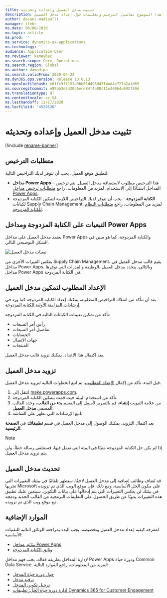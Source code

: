 ```yaml
---
title: تثبيت مدخل العميل وإعداده وتحديثه
description: يوفر هذا الموضوع تفاصيل الترخيص وتعليمات حول إعداد مدخل العميل.
author: dasani-madipalli
manager: tfehr
ms.date: 06/08/2020
ms.topic: article
ms.prod: ''
ms.service: dynamics-ax-applications
ms.technology: ''
audience: Application User
ms.reviewer: kamaybac
ms.search.scope: Core, Operations
ms.search.region: Global
ms.author: damadipa
ms.search.validFrom: 2020-04-22
ms.dyn365.ops.version: Release 10.0.13
ms.openlocfilehash: e61fc5f7151a0bb61d496d47f4ad4e727a2a1d65
ms.sourcegitcommit: e89bb3e5420a6ece84f4e80c11e360b4a042f59d
ms.translationtype: HT
ms.contentlocale: ar-SA
ms.lasthandoff: 11/17/2020
ms.locfileid: "4529520"
---
```

# <a name="install-set-up-and-update-the-customer-portal"></a>تثبيت مدخل العميل وإعداده وتحديثه

[!include [rename-banner](~/includes/cc-data-platform-banner.md)]

## <a name="licensing-requirements"></a>متطلبات الترخيص

لتطبيق موقع العميل، يجب أن تتوفر لديك التراخيص التالية:

- **مداخل Power Apps** – هذا الترخيص مطلوب لاستضافة مدخل العميل. يتم ترخيص المداخل استنادًا إلى الاستخدام. لمزيد من المعلومات، راجع [متطلبات ترخيص مداخل Power Apps](https://docs.microsoft.com/power-platform/admin/powerapps-flow-licensing-faq#portals).
- **الكتابة المزدوجة** - يجب أن تتوفر لديك التراخيص اللازمة لتمكين الكتابة المزدوجة لكيانات Supply Chain Management. لمزيد من المعلومات، راجع [متطلبات النظام للكتابة المزدوجة](../../fin-ops-core/dev-itpro/data-entities/dual-write/dual-write-system-req.md).

## <a name="dependencies-on-dual-write-and-power-apps-portals"></a>التبعيات على الكتابة المزدوجة ومداخل Power Apps

يعتمد مدخل العميل على مداخل Power Apps والكتابة المزدوجة، كما هو مبين في الشكل التوضيحي التالي.

![تبعيات مدخل العميل](media/customer-portal-elements.png "تبعيات مدخل العميل")

بعكس الميزات الأخرى من Supply Chain Management، يقيم قالب مدخل العميل في مداخل Power Apps. وبالتالي، يتحدد مدخل العميل بالوظيفة والقدرات التي توفرها مداخل Power Apps في الكتابة المزدوجة.

## <a name="required-setup-to-enable-the-customer-portal"></a><a name="required-setup"></a>الإعداد المطلوب لتمكين مدخل العميل

بعد أن تتأكد من امتلاك التراخيص المطلوبة، يمكنك إعداد الكتابة المزدوجة كما ورد في [إرشادات المزامنة الأولية للكتابة المزدوجة](../../fin-ops-core/dev-itpro/data-entities/dual-write/initial-sync.md).

تأكد من تمكين تعيينات الكيانات التالية في الكتابة المزدوجة:

- رأس أمر المبيعات
- تفاصيل أمر المبيعات
- الحسابات
- جهات الاتصال
- المنتجات

بعد اكتمال هذا الإعداد، يمكنك تزويد قالب مدخل العميل.

## <a name="provision-the-customer-portal"></a>تزويد مدخل العميل

قبل البدء، تأكد من إكمال [الإعداد المطلوب](#required-setup). ثم اتبع الخطوات التالية لتزويد مدخل العميل.

1. انتقل إلى [make.powerapps.com](https://make.powerapps.com/).
2. تأكد من استخدام البيئة حيث قمت بتمكين الكتابة المزدوجة.
3. من علامة التبويب **إنشاء**، قم بالتمرير لأسفل إلى القسم **بدء من القالب**، وحدد القالب المسمى **مدخل العميل**.
4. اتبع الإرشادات التي تظهر على الشاشة.

بعد اكتمال التزويد، يمكنك الوصول إلى مدخل العميل في قسم **تطبيقاتك** في **الصفحة الرئيسية**.

> [!NOTE]
> إذا لم يكن حل الكتابة المزدوجة مثبتًا في البيئة التي تعمل فيها، فستتلقى رسالة خطأ، ولن يتم تزويد مدخل العميل.

## <a name="update-the-customer-portal"></a>تحديث مدخل العميل

قد تُضاف وظائف إضافية إلى مدخل العميل لاحقًا. ستظهر تلقائيًا في بيئتك التغييرات التي تجريها Microsoft على مكون الحل الأساسية. ومع ذلك، فإن موقع الويب الذي تم تزويده في بيئتك لن يعكس التغييرات التي يتم إدخالها على بيانات التكوين. سيتعين عليك تطبيق هذه التغييرات يدويًا عن طريق الحصول على التعليمات البرمجية من القالب الجديد ودمجه مع موقع ويب الذي تم تزويده.

## <a name="additional-resources"></a>الموارد الإضافية

لمعرفة كيفية إعداد مدخل العميل وتخصيصه، يجب البدء بمراجعة الوثائق التالية للتقنيات الأساسية:

- [وثائق مداخل Power Apps](https://docs.microsoft.com/powerapps/maker/portals/overview)
- [وثائق الكتابة المزدوجة](../../fin-ops-core/dev-itpro/data-entities/dual-write/dual-write-home-page.md)

لإدارة المداخل بطريقة فعالة، يجب فهم مداخل Power Apps ودورة حياة Common Data Service. لمزيد من المعلومات، راجع الموارد التالية:

- [حول دورة حياة المدخل](https://docs.microsoft.com/powerapps/maker/portals/admin/portal-lifecycle)
- [ترقية مدخل](https://docs.microsoft.com/powerapps/maker/portals/admin/upgrade-portal)
- [ترحيل تكوين المدخل](https://docs.microsoft.com/powerapps/maker/portals/admin/migrate-portal-configuration)
- [إدارة دورة حياة الحل: تطبيقات Dynamics 365 for Customer Engagement](https://www.microsoft.com/download/details.aspx?id=57777)
